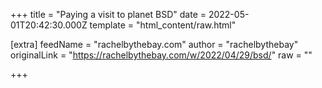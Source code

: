 
+++
title = "Paying a visit to planet BSD"
date = 2022-05-01T20:42:30.000Z
template = "html_content/raw.html"

[extra]
feedName = "rachelbythebay.com"
author = "rachelbythebay"
originalLink = "https://rachelbythebay.com/w/2022/04/29/bsd/"
raw = ""

+++

